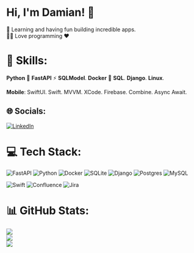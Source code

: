 # Hi, I'm Damian! 👋
🌱 Learning and having fun building incredible apps. <br>👨‍💻 Love programming ❤️

# 💪 Skills:
**Python** :snake:  **FastAPI** :zap:  **SQLModel**.  **Docker** :whale:  **SQL**.  **Django**.  **Linux**.

<b>Mobile</b>: SwiftUI. Swift. MVVM. XCode. Firebase. Combine. Async Await. 
## 🌐 Socials:
[![LinkedIn](https://img.shields.io/badge/LinkedIn-%230077B5.svg?logo=linkedin&logoColor=white)](https://linkedin.com/in/https://www.linkedin.com/in/damian-rydzewski) 

# 💻 Tech Stack:
![FastAPI](https://img.shields.io/badge/FastAPI-005571?style=for-the-badge&logo=fastapi)
![Python](https://img.shields.io/badge/python-3670A0?style=for-the-badge&logo=python&logoColor=ffdd54)
![Docker](https://img.shields.io/badge/docker-%230db7ed.svg?style=for-the-badge&logo=docker&logoColor=white)
![SQLite](https://img.shields.io/badge/sqlite-%2307405e.svg?style=for-the-badge&logo=sqlite&logoColor=white)
![Django](https://img.shields.io/badge/django-%23092E20.svg?style=for-the-badge&logo=django&logoColor=white)
![Postgres](https://img.shields.io/badge/postgres-%23316192.svg?style=for-the-badge&logo=postgresql&logoColor=white)
![MySQL](https://img.shields.io/badge/mysql-%2300f.svg?style=for-the-badge&logo=mysql&logoColor=white)

![Swift](https://img.shields.io/badge/swift-F54A2A?style=for-the-badge&logo=swift&logoColor=white) 
![Confluence](https://img.shields.io/badge/confluence-%23172BF4.svg?style=for-the-badge&logo=confluence&logoColor=white) 
![Jira](https://img.shields.io/badge/jira-%230A0FFF.svg?style=for-the-badge&logo=jira&logoColor=white)
# 📊 GitHub Stats:
![](https://github-readme-stats.vercel.app/api?username=damianrydzewski&theme=dark&hide_border=false&include_all_commits=true&count_private=true)<br/>
![](https://github-readme-streak-stats.herokuapp.com/?user=damianrydzewski&theme=dark&hide_border=false)<br/>
![](https://github-readme-stats.vercel.app/api/top-langs/?username=damianrydzewski&theme=dark&hide_border=false&include_all_commits=true&count_private=true&layout=compact)

